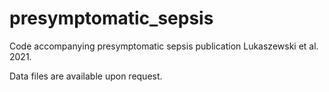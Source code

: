 # presymptomatic_sepsis
Code accompanying presymptomatic sepsis publication Lukaszewski et al. 2021.

Data files are available upon request.
